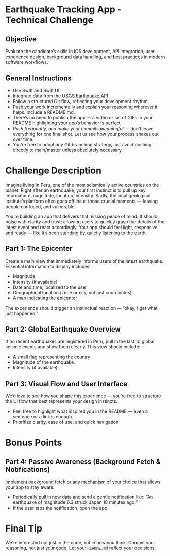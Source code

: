 # Earthquake Tracking App - Technical Challenge
## Objective

Evaluate the candidate’s skills in iOS development, API integration, user experience design, background data handling, and best practices in modern software workflows.

## General Instructions
- Use Swift and Swift UI
- Integrate data from the [USGS Earthquake API](https://earthquake.usgs.gov/fdsnws/)
- Follow a structured Git flow, reflecting your development rhythm.
- Push your work incrementally and explain your reasoning wherever it helps. Include a README.md.
- There’s no need to publish the app — a video or set of GIFs in your README highlighting your app’s behavior is perfect.
- *Push frequently, and make your commits meaningful* — don’t leave everything for one final shot. Let us see how your process shakes out over time.
- You’re free to adopt any Git branching strategy, just avoid pushing directly to main/master unless absolutely necessary.

# Challenge Description

Imagine living in Peru, one of the most seismically active countries on the planet. Right after an earthquake, your first instinct is to pull up key information: magnitude, location, intensity. Sadly, the local geological institute’s platform often goes offline at those crucial moments — leaving people confused, and vulnerable.

You’re building an app that delivers that missing peace of mind. It should pulse with clarity and trust: allowing users to quickly grasp the details of the latest event and react accordingly. Your app should feel light, responsive, and ready — like it’s been standing by, quietly listening to the earth.

## Part 1: The Epicenter

Create a main view that immediately informs users of the latest earthquake. Essential information to display includes:

- Magnitude
- Intensity (if available)
- Date and time, localized to the user
- Geographical location (zone or city, not just coordinates)
- A map indicating the epicenter

The experience should trigger an instinctual reaction — “okay, I get what just happened.”

## Part 2: Global Earthquake Overview

If no recent earthquakes are registered in Peru, pull in the last 10 global seismic events and show them clearly. This view should include:
<!-- Great use case for RecyclerView with ViewHolders -->
- A small flag representing the country
- Magnitude of the earthquake.
- Intensity (if available).


## Part 3: Visual Flow and User Interface

We’d love to see how you shape this experience — you’re free to structure the UI flow that best represents your design instincts.

- Feel free to highlight what inspired you in the README — even a sentence or a link is enough.
- Prioritize clarity, ease of use, and quick navigation

# Bonus Points

## Part 4: Passive Awareness (Background Fetch & Notifications)
<!-- Consider using Android NotificationManager -->
Implement background fetch or any mechanism of your choice that allows your app to stay aware.

- Periodically pull in new data and send a gentle notification like: “An earthquake of magnitude 6.3 struck Japan 18 minutes ago.”
- If the user taps the notification, open the app.


# Final Tip

We're interested not just in the code, but in how you think. Commit your reasoning, not just your code. Let your `README.md` reflect your decisions.
